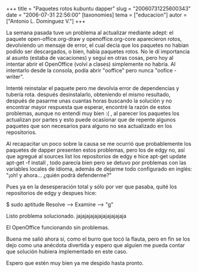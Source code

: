 +++
title = "Paquetes rotos kubuntu dapper"
slug = "20060731225600343"
date = "2006-07-31 22:56:00"
[taxonomies]
tema = ["educacion"]
autor = ["Antonio L. Dominguez V."]
+++

La semana pasada tuve un problema al actualizar mediante adept: el
paquete open-office.org-draw y openoffice.org-core aparecieron rotos,
devolviendo un mensaje de error, el cual decía que los paquetes no
habían podido ser descargados, o bien, había paquetes rotos. No le dí
importancia al asunto (estaba de vacaciones) y seguí en otras cosas,
pero hoy al intentar abrir el OpenOffice (volví a clases) simplemente no
habría. Al intentarlo desde la consola, podía abrir "ooffice" pero nunca
"oofice -writer".

<!-- more -->
Intenté reinstalar el paquete pero me devolvía error de dependencias y
tubería rota. después desinstalarlo, obteniendo el mismo resultado,
después de pasarme unas cuantas horas buscando la solución y no
encontrar mayor respuesta que esperar, encontré la razón de estos
problemas, aunque no entendí muy bien :( , al parecer los paquetes los
actualizan por partes y esto puede ocasionar que de repente algunos
paquetes que son necesarios para alguno no sea actualizado en los
repositorios.

Al recapacitar un poco sobre la causa se me ocurrió que probablemente
los paquetes de dapper presenten estos problemas, pero los de edgy no,
así que agregué al sources list los repositorios de edgy e hice apt-get
update apt-get -f install , todo parecía bien pero se detuvo por
problemas con las variables locales de idioma, además de dejarme todo
configurado en inglés: "¡oh! y ahora… ¿quién podrá defenderme?"

Pues ya en la desesperación total y sólo por ver que pasaba, quité los
repositorios de edgy y despues hice:

$ sudo aptitude Resolve –\> Examine –\> "g"

Listo problema solucionado. jajajajajajajajajajajaja

El OpenOffice funcionando sin problemas.

Buena me salió ahora si, como el burro que tocó la flauta, pero en fin
se los dejo como una anécdota divertida y espero que alguien me pueda
contar que solución hubiera implementado en este caso.

Espero que estén muy bien ya me despido hasta pronto.

